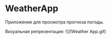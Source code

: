 # WeatherApp
 Приложение для просмотра прогноза погоды. 

Визуальная репрезентация: 
![](Weather App.gif)




